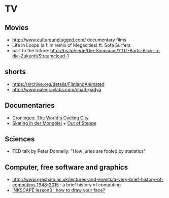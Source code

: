 # TV

## Movies

- http://www.cultureunplugged.com/ documentary films
- Life in Loops (a film remix of Megacities) ft. Sofa Surfers
- bart to the future: http://bs.to/serie/Die-Simpsons/11/17-Barts-Blick-in-die-Zukunft/Streamcloud-1

## shorts

- https://archive.org/details/FlatlandAnimated
- http://www.palegraylabs.com/chad-gadya

## Documentaries

- [Groningen: The World's Cycling City](https://www.youtube.com/watch?v=fv38J7SKH_g)
- [Skating in der Mongolei](https://vimeo.com/155103392) + [Out of Steppe](https://vimeo.com/154840966)

## Sciences

- TED talk by Peter Donnelly: "How juries are fooled by statistics"

## Computer, free software and graphics

- http://www.gresham.ac.uk/lectures-and-events/a-very-brief-history-of-computing-1948-2015 : a brief history of computing
- [INKSCAPE lesson3 : how to draw your face?](https://www.youtube.com/watch?v=EvLJAF83feI&feature=youtu.be)
